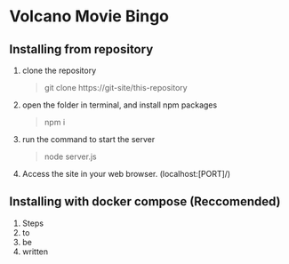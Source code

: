 # Volcano Movie Bingo

## Installing from repository
1. clone the repository
    > git clone https://git-site/this-repository
2. open the folder in terminal, and install npm packages
    > npm i
3. run the command to start the server
    > node server.js
4. Access the site in your web browser. (localhost:[PORT]/)

## Installing with docker compose (Reccomended)
1. Steps
2. to
3. be
4. written